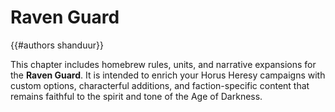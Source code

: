 # Raven Guard

{{#authors shanduur}}

This chapter includes homebrew rules, units, and narrative expansions for the **Raven Guard**. It is intended to enrich your Horus Heresy campaigns with custom options, characterful additions, and faction-specific content that remains faithful to the spirit and tone of the Age of Darkness.

